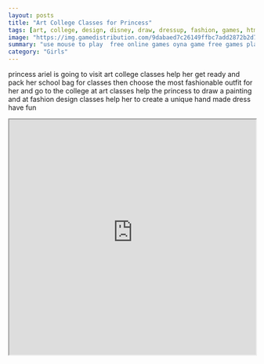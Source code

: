 ```yaml
---
layout: posts
title: "Art College Classes for Princess"
tags: [art, college, design, disney, draw, dressup, fashion, games, html5, outfit, paint, princess, stylish, free, online, games, oyna, game, free, games, play, play, games]
image: "https://img.gamedistribution.com/9dabaed7c26149ffbc7add2872b2d7fe.jpg"
summary: "use mouse to play  free online games oyna game free games play play games"
category: "Girls"
---
```


princess ariel is going to visit art college classes help her get ready and pack her school bag for classes then choose the most fashionable outfit for her and go to the college at art classes help the princess to draw a painting and at fashion design classes help her to create a unique hand made dress have fun

<iframe width="100%" height="480px;" src="https://html5.gamedistribution.com/9dabaed7c26149ffbc7add2872b2d7fe/"></iframe>